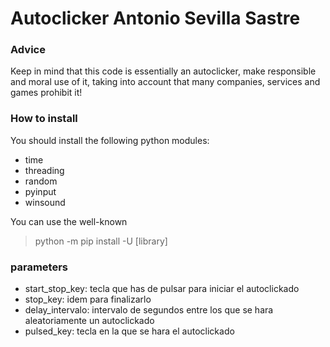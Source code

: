 # Autoclicker Antonio Sevilla Sastre

### Advice
Keep in mind that this code is essentially an autoclicker, make responsible and moral use of it, taking into account that many companies, services and games prohibit it!

### How to install
You should install the following python modules:
- time
- threading
- random
- pyinput
- winsound
  
You can use the well-known
> python -m pip install -U [library]

### parameters

- start_stop_key: tecla que has de pulsar para iniciar el autoclickado
- stop_key: idem para finalizarlo
- delay_intervalo: intervalo de segundos entre los que se hara aleatoriamente un autoclickado
- pulsed_key: tecla en la que se hara el autoclickado
